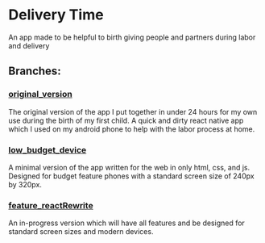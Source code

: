 # Delivery Time

An app made to be helpful to birth giving people and partners during labor and delivery

## Branches:
### [original_version](https://github.com/t2techno/DeliveryTime/tree/original_version)
The original version of the app I put together in under 24 hours for my own use during the birth of my first child.
A quick and dirty react native app which I used on my android phone to help with the labor process at home.

### [low_budget_device](https://github.com/t2techno/DeliveryTime/tree/low_budget_device)
A minimal version of the app written for the web in only html, css, and js.
Designed for budget feature phones with a standard screen size of 240px by 320px.

### [feature_reactRewrite](https://github.com/t2techno/DeliveryTime/tree/feature_ReactRewrite)
An in-progress version which will have all features and be designed for standard screen sizes and modern devices.
